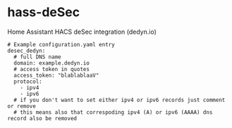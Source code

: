 # hass-deSec
Home Assistant HACS deSec integration (dedyn.io)

```
# Example configuration.yaml entry
desec_dedyn:
  # full DNS name
  domain: example.dedyn.io 
  # access token in quotes
  access_token: "blablablaaV"
  protocol:
    - ipv4
    - ipv6
  # if you don't want to set either ipv4 or ipv6 records just comment or remove
  # this means also that correspoding ipv4 (A) or ipv6 (AAAA) dns record also be removed 
```